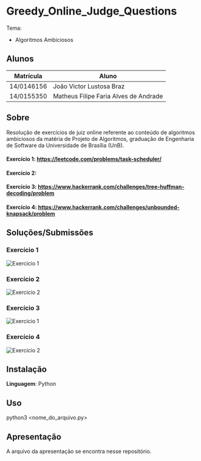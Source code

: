 # Greedy_Online_Judge_Questions


Tema:
 - Algoritmos Ambiciosos
 
## Alunos
|Matrícula | Aluno |
| -- | -- |
| 14/0146156 |  João Victor Lustosa Braz |
| 14/0155350  |  Matheus Filipe Faria Alves de Andrade |

## Sobre 
Resolução de exercícios de juiz online referente ao conteúdo de algoritmos ambiciosos da matéria de Projeto de Algoritmos, graduação de Engenharia de Software da Universidade de Brasília (UnB). 

#### Exercício 1: https://leetcode.com/problems/task-scheduler/

#### Exercício 2: 

#### Exercício 3: https://www.hackerrank.com/challenges/tree-huffman-decoding/problem 

#### Exercício 4: https://www.hackerrank.com/challenges/unbounded-knapsack/problem

## Soluções/Submissões
### Exercício 1
![Exercicio 1]()

### Exercício 2
![Exercicio 2]()

### Exercício 3
![Exercicio 1]()

### Exercício 4
![Exercicio 2]()

## Instalação 
**Linguagem**: Python<br>

## Uso 
python3 <nome_do_arquivo.py> 

## Apresentação

A arquivo da apresentação se encontra nesse repositório.




